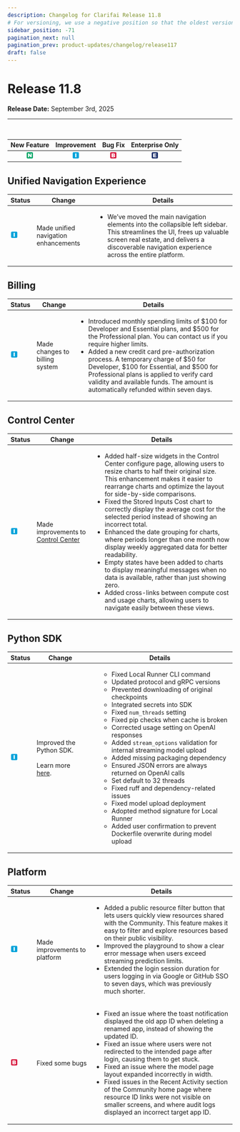 ```yaml
---
description: Changelog for Clarifai Release 11.8
# For versioning, we use a negative position so that the oldest versions are displayed at the bottom. Any time you add a new version, increase the position by -1. 
sidebar_position: -71
pagination_next: null
pagination_prev: product-updates/changelog/release117
draft: false
---
```


# Release 11.8

**Release Date:** September 3rd, 2025

<hr/>

<br />

| New Feature | Improvement | Bug Fix | Enterprise Only |
| :---: | :---: | :---: | :---: |
| ![new-feature](/img/new_feature.jpg) |![improvement](/img/improvement.jpg) | ![bug](/img/bug.jpg) | ![enterprise](/img/enterprise.jpg) |

## Unified Navigation Experience

|Status                                |Change                  |Details                    |
|--------------------------------------|------------------------|---------------------------|
|![improvement](/img/improvement.jpg)| Made unified navigation enhancements | <ul> <li>We’ve moved the main navigation elements into the collapsible left sidebar. This streamlines the UI, frees up valuable screen real estate, and delivers a discoverable navigation experience across the entire platform. </li> </ul>  |


## Billing 

|Status                                |Change                  |Details                    |
|--------------------------------------|------------------------|---------------------------|
|![improvement](/img/improvement.jpg)| Made changes to billing system  | <ul> <li> Introduced monthly spending limits of $100 for Developer and Essential plans, and $500 for the Professional plan. You can contact us if you require higher limits.</li> <li> Added a new credit card pre-authorization process. A temporary charge of $50 for Developer, $100 for Essential, and $500 for Professional plans is applied to verify card validity and available funds. The amount is automatically refunded within seven days.</li> </ul>  |

## Control Center

|Status                                |Change                  |Details                    |
|--------------------------------------|------------------------|---------------------------|
| ![improvement](/img/improvement.jpg) | Made improvements to [Control Center](https://docs.clarifai.com/control/control-center/) | <ul> <li> Added half-size widgets in the Control Center configure page, allowing users to resize charts to half their original size. This enhancement makes it easier to rearrange charts and optimize the layout for side-by-side comparisons.</li><li> Fixed the Stored Inputs Cost chart to correctly display the average cost for the selected period instead of showing an incorrect total.</li> <li> Enhanced the date grouping for charts, where periods longer than one month now display weekly aggregated data for better readability.</li> <li> Empty states have been added to charts to display meaningful messages when no data is available, rather than just showing zero.</li><li> Added cross-links between compute cost and usage charts, allowing users to navigate easily between these views.</li></ul>  |

## Python SDK

|Status                                |Change                  |Details                    |
|--------------------------------------|------------------------|---------------------------|
|![improvement](/img/improvement.jpg)  | Improved the Python SDK. <br/> <br/> Learn more [here](https://github.com/Clarifai/clarifai-python/blob/master/CHANGELOG.md).   | <ul> <ul><li>Fixed Local Runner CLI command</li><li>Updated protocol and gRPC versions</li><li>Prevented downloading of original checkpoints</li><li>Integrated secrets into SDK</li><li>Fixed <code>num_threads</code> setting</li><li>Fixed pip checks when cache is broken</li><li>Corrected usage setting on OpenAI responses</li><li>Added <code>stream_options</code> validation for internal streaming model upload</li><li>Added missing packaging dependency</li><li>Ensured JSON errors are always returned on OpenAI calls</li><li>Set default to 32 threads</li><li>Fixed ruff and dependency-related issues</li><li>Fixed model upload deployment</li><li>Adopted method signature for Local Runner</li><li>Added user confirmation to prevent Dockerfile overwrite during model upload</li></ul> </ul>  |

## Platform

|Status                                |Change                  |Details                    |
|--------------------------------------|------------------------|---------------------------|
|![improvement](/img/improvement.jpg) | Made improvements to platform| <ul> <li> Added a public resource filter button that lets users quickly view resources shared with the Community. This feature makes it easy to filter and explore resources based on their public visibility.</li> <li> Improved the playground to show a clear error message when users exceed streaming prediction limits. </li><li> Extended the login session duration for users logging in via Google or GitHub SSO to seven days, which was previously much shorter.</li> </ul>  |
|![bug](/img/bug.jpg)  | Fixed some bugs  | <ul> <li> Fixed an issue where the toast notification displayed the old app ID when deleting a renamed app, instead of showing the updated ID.</li> <li> Fixed an issue where users were not redirected to the intended page after login, causing them to get stuck.</li> <li> Fixed an issue where the model page layout expanded incorrectly in width.</li> <li> Fixed issues in the Recent Activity section of the Community home page where resource ID links were not visible on smaller screens, and where audit logs displayed an incorrect target app ID.</li> </ul>  |
